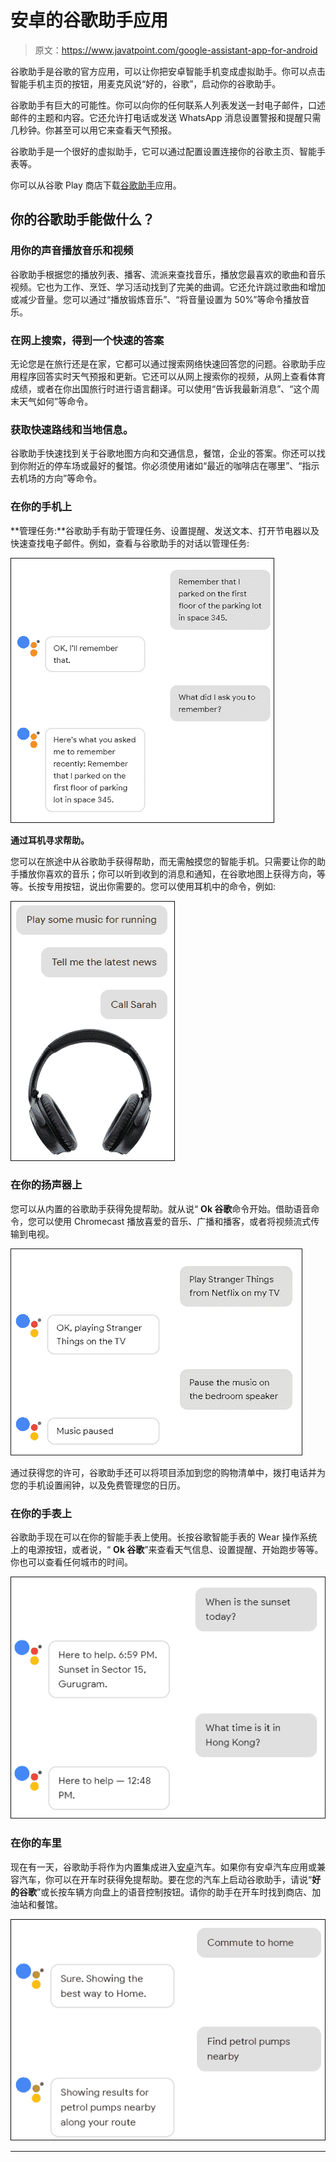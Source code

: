 # 安卓的谷歌助手应用

> 原文：<https://www.javatpoint.com/google-assistant-app-for-android>

谷歌助手是谷歌的官方应用，可以让你把安卓智能手机变成虚拟助手。你可以点击智能手机主页的按钮，用麦克风说“好的，谷歌”，启动你的谷歌助手。

谷歌助手有巨大的可能性。你可以向你的任何联系人列表发送一封电子邮件，口述邮件的主题和内容。它还允许打电话或发送 WhatsApp 消息设置警报和提醒只需几秒钟。你甚至可以用它来查看天气预报。

谷歌助手是一个很好的虚拟助手，它可以通过配置设置连接你的谷歌主页、智能手表等。

你可以从谷歌 Play 商店下载[谷歌助手](https://play.google.com/store/apps/details?id=com.google.android.apps.googleassistant&hl=en_IN)应用。

## 你的谷歌助手能做什么？

### 用你的声音播放音乐和视频

谷歌助手根据您的播放列表、播客、流派来查找音乐，播放您最喜欢的歌曲和音乐视频。它也为工作、烹饪、学习活动找到了完美的曲调。它还允许跳过歌曲和增加或减少音量。您可以通过“播放锻炼音乐”、“将音量设置为 50%”等命令播放音乐。

### 在网上搜索，得到一个快速的答案

无论您是在旅行还是在家，它都可以通过搜索网络快速回答您的问题。谷歌助手应用程序回答实时天气预报和更新。它还可以从网上搜索你的视频，从网上查看体育成绩，或者在你出国旅行时进行语言翻译。可以使用“告诉我最新消息”、“这个周末天气如何”等命令。

### 获取快速路线和当地信息。

谷歌助手快速找到关于谷歌地图方向和交通信息，餐馆，企业的答案。你还可以找到你附近的停车场或最好的餐馆。你必须使用诸如“最近的咖啡店在哪里”、“指示去机场的方向”等命令。

### 在你的手机上

**管理任务:**谷歌助手有助于管理任务、设置提醒、发送文本、打开节电器以及快速查找电子邮件。例如，查看与谷歌助手的对话以管理任务:

![Google Assistant app for Android](img/a3c134fb91c4dc9f54768535bfee98be.png)

**通过耳机寻求帮助。**

您可以在旅途中从谷歌助手获得帮助，而无需触摸您的智能手机。只需要让你的助手播放你喜欢的音乐；你可以听到收到的消息和通知，在谷歌地图上获得方向，等等。长按专用按钮，说出你需要的。您可以使用耳机中的命令，例如:

![Google Assistant app for Android](img/bd5d659392a2a9fd28c885c2c16a92ef.png)

### 在你的扬声器上

您可以从内置的谷歌助手获得免提帮助。就从说“ **Ok 谷歌**命令开始。借助语音命令，您可以使用 Chromecast 播放喜爱的音乐、广播和播客，或者将视频流式传输到电视。

![Google Assistant app for Android](img/0c3312468336fe30a4e8771ad806bd9a.png)

通过获得您的许可，谷歌助手还可以将项目添加到您的购物清单中，拨打电话并为您的手机设置闹钟，以及免费管理您的日历。

### 在你的手表上

谷歌助手现在可以在你的智能手表上使用。长按谷歌智能手表的 Wear 操作系统上的电源按钮，或者说，“ **Ok 谷歌**”来查看天气信息、设置提醒、开始跑步等等。你也可以查看任何城市的时间。

![Google Assistant app for Android](img/9d555bb20d3d384bf8e5797e0eda003c.png)

### 在你的车里

现在有一天，谷歌助手将作为内置集成进入[安卓](https://www.javatpoint.com/android-tutorial)汽车。如果你有安卓汽车应用或兼容汽车，你可以在开车时获得免提帮助。要在您的汽车上启动谷歌助手，请说“**好的谷歌**”或长按车辆方向盘上的语音控制按钮。请你的助手在开车时找到商店、加油站和餐馆。

![Google Assistant app for Android](img/7f8965eceff05943ce0b37f1c6e22e22.png)

* * *